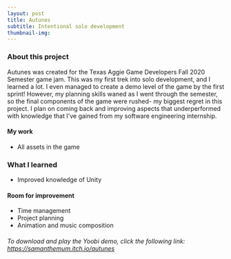 ```yaml
---
layout: post
title: Autunes
subtitle: Intentional solo development
thumbnail-img: 
---
```



### About this project

Autunes was created for the Texas Aggie Game Developers Fall 2020 Semester game jam. This was my first trek into solo development, and I learned a lot. I even managed to create a demo level of the game by the first sprint! However, my planning skills waned as I went through the semester, so the final components of the game were rushed- my biggest regret in this project. I plan on coming back and improving aspects that underperformed with knowledge that I've gained from my software engineering internship.

#### My work

* All assets in the game

### What I learned

* Improved knowledge of Unity

#### Room for improvement

* Time management
* Project planning
* Animation and music composition


###### To download and play the Yoobi demo, click the following link: https://samanthemum.itch.io/autunes